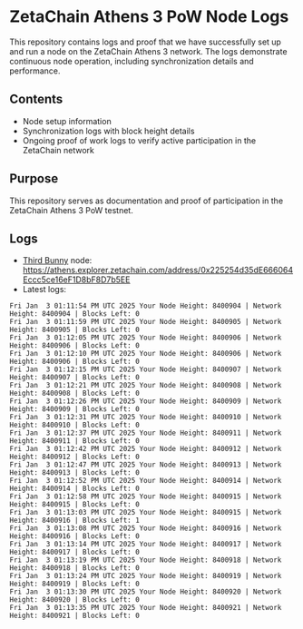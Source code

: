 # ZetaChain Athens 3 PoW Node Logs
This repository contains logs and proof that we have successfully set up and run a node on the ZetaChain Athens 3 network. The logs demonstrate continuous node operation, including synchronization details and performance.

## Contents
- Node setup information
- Synchronization logs with block height details
- Ongoing proof of work logs to verify active participation in the ZetaChain network

## Purpose
This repository serves as documentation and proof of participation in the ZetaChain Athens 3 PoW testnet.

## Logs

- [Third Bunny](https://thirdbunny.xyz/) node: https://athens.explorer.zetachain.com/address/0x225254d35dE666064Eccc5ce16eF1D8bF8D7b5EE
- Latest logs:
```
Fri Jan  3 01:11:54 PM UTC 2025 Your Node Height: 8400904 | Network Height: 8400904 | Blocks Left: 0
Fri Jan  3 01:11:59 PM UTC 2025 Your Node Height: 8400905 | Network Height: 8400905 | Blocks Left: 0
Fri Jan  3 01:12:05 PM UTC 2025 Your Node Height: 8400906 | Network Height: 8400906 | Blocks Left: 0
Fri Jan  3 01:12:10 PM UTC 2025 Your Node Height: 8400906 | Network Height: 8400906 | Blocks Left: 0
Fri Jan  3 01:12:15 PM UTC 2025 Your Node Height: 8400907 | Network Height: 8400907 | Blocks Left: 0
Fri Jan  3 01:12:21 PM UTC 2025 Your Node Height: 8400908 | Network Height: 8400908 | Blocks Left: 0
Fri Jan  3 01:12:26 PM UTC 2025 Your Node Height: 8400909 | Network Height: 8400909 | Blocks Left: 0
Fri Jan  3 01:12:31 PM UTC 2025 Your Node Height: 8400910 | Network Height: 8400910 | Blocks Left: 0
Fri Jan  3 01:12:37 PM UTC 2025 Your Node Height: 8400911 | Network Height: 8400911 | Blocks Left: 0
Fri Jan  3 01:12:42 PM UTC 2025 Your Node Height: 8400912 | Network Height: 8400912 | Blocks Left: 0
Fri Jan  3 01:12:47 PM UTC 2025 Your Node Height: 8400913 | Network Height: 8400913 | Blocks Left: 0
Fri Jan  3 01:12:52 PM UTC 2025 Your Node Height: 8400914 | Network Height: 8400914 | Blocks Left: 0
Fri Jan  3 01:12:58 PM UTC 2025 Your Node Height: 8400915 | Network Height: 8400915 | Blocks Left: 0
Fri Jan  3 01:13:03 PM UTC 2025 Your Node Height: 8400915 | Network Height: 8400916 | Blocks Left: 1
Fri Jan  3 01:13:08 PM UTC 2025 Your Node Height: 8400916 | Network Height: 8400916 | Blocks Left: 0
Fri Jan  3 01:13:14 PM UTC 2025 Your Node Height: 8400917 | Network Height: 8400917 | Blocks Left: 0
Fri Jan  3 01:13:19 PM UTC 2025 Your Node Height: 8400918 | Network Height: 8400918 | Blocks Left: 0
Fri Jan  3 01:13:24 PM UTC 2025 Your Node Height: 8400919 | Network Height: 8400919 | Blocks Left: 0
Fri Jan  3 01:13:30 PM UTC 2025 Your Node Height: 8400920 | Network Height: 8400920 | Blocks Left: 0
Fri Jan  3 01:13:35 PM UTC 2025 Your Node Height: 8400921 | Network Height: 8400921 | Blocks Left: 0
```
